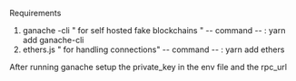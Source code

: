Requirements
1. ganache -cli " for self hosted fake blockchains "
-- command -- : yarn add ganache-cli
2. ethers.js " for handling connections"
-- command -- : yarn add ethers

After running ganache
setup the private_key in the env file
and the rpc_url
